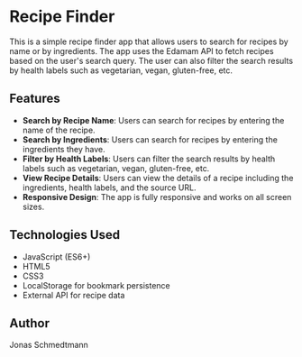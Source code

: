 # Recipe Finder

This is a simple recipe finder app that allows users to search for recipes by name or by
ingredients. The app uses the Edamam API to fetch recipes based on the user's search query. The user
can also filter the search results by health labels such as vegetarian, vegan, gluten-free, etc.

## Features

- **Search by Recipe Name**: Users can search for recipes by entering the name of the recipe.
- **Search by Ingredients**: Users can search for recipes by entering the ingredients they have.
- **Filter by Health Labels**: Users can filter the search results by health labels such as
  vegetarian, vegan, gluten-free, etc.
- **View Recipe Details**: Users can view the details of a recipe including the ingredients, health
  labels, and the source URL.
- **Responsive Design**: The app is fully responsive and works on all screen sizes.

## Technologies Used

- JavaScript (ES6+)
- HTML5
- CSS3
- LocalStorage for bookmark persistence
- External API for recipe data

## Author

Jonas Schmedtmann
